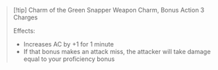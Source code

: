 
> [!tip] Charm of the Green Snapper
> Weapon Charm, Bonus Action
> 3 Charges
> 
> Effects:
> - Increases AC by +1 for 1 minute
> - If that bonus makes an attack miss, the attacker will take damage equal to your proficiency bonus
